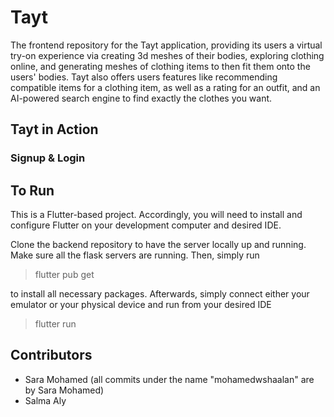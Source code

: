 # Tayt

The frontend repository for the Tayt application, providing its users a virtual try-on experience via creating 3d meshes of their bodies, exploring clothing online, and generating meshes of clothing items to then fit them onto the users' bodies. Tayt also offers users features like recommending compatible items for a clothing item, as well as a rating for an outfit, and an AI-powered search engine to find exactly the clothes you want. 

## Tayt in Action

### Signup & Login

## To Run
This is a Flutter-based project. Accordingly, you will need to install and configure Flutter on your development computer and desired IDE.

Clone the backend repository to have the server locally up and running. Make sure all the flask servers are running. Then, simply run
> flutter pub get

to install all necessary packages. Afterwards, simply connect either your emulator or your physical device and run from your desired IDE
> flutter run

## Contributors

- Sara Mohamed (all commits under the name "mohamedwshaalan" are by Sara Mohamed)
- Salma Aly

